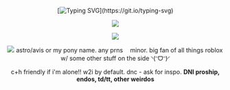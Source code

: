 <div align="center">        

[![Typing SVG](https://readme-typing-svg.demolab.com?font=Fira+Code&duration=2000&pause=100&color=4C4765&center=true&multiline=true&repeat=false&width=750&height=100&lines=Welcome+to+my+shop!;Just+know+that+everything's+a+bit+pricey+around+here%2C;so%2C+if+you+touch+something+and+you+break+it%2C+you're+buying+it.)](https://git.io/typing-svg)

<div align="center">
  
![](https://komarev.com/ghpvc/?username=astrobarrage&color=4c4765&label=customers+✦+)   

![](https://i.postimg.cc/QMW2FLgq/77noli-banner.gif)

<a href="https://files.catbox.moe/jz7s04.png" id=""><img align="left" src="https://i.postimg.cc/FRb3sRYX/104412948-x-S5-Y1-ARre-Z87-PRW-1.png" class="fr-fil fr-dii"></a> 

astro/avis or my pony name. any prns ㅤminor. big fan of all things roblox w/ some other stuff on the side ◝(ᵔᗜᵔ)◜

c+h friendly if i'm alone!! w2i by default. dnc - ask for inspo. **DNI proship, endos, td/tt, other weirdos**

